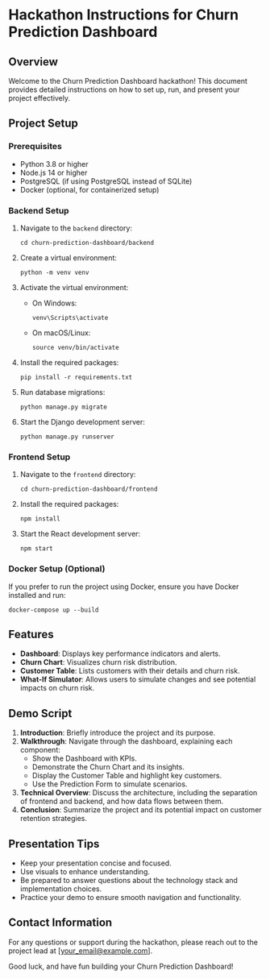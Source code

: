 # Hackathon Instructions for Churn Prediction Dashboard

## Overview
Welcome to the Churn Prediction Dashboard hackathon! This document provides detailed instructions on how to set up, run, and present your project effectively. 

## Project Setup

### Prerequisites
- Python 3.8 or higher
- Node.js 14 or higher
- PostgreSQL (if using PostgreSQL instead of SQLite)
- Docker (optional, for containerized setup)

### Backend Setup
1. Navigate to the `backend` directory:
   ```
   cd churn-prediction-dashboard/backend
   ```

2. Create a virtual environment:
   ```
   python -m venv venv
   ```

3. Activate the virtual environment:
   - On Windows:
     ```
     venv\Scripts\activate
     ```
   - On macOS/Linux:
     ```
     source venv/bin/activate
     ```

4. Install the required packages:
   ```
   pip install -r requirements.txt
   ```

5. Run database migrations:
   ```
   python manage.py migrate
   ```

6. Start the Django development server:
   ```
   python manage.py runserver
   ```

### Frontend Setup
1. Navigate to the `frontend` directory:
   ```
   cd churn-prediction-dashboard/frontend
   ```

2. Install the required packages:
   ```
   npm install
   ```

3. Start the React development server:
   ```
   npm start
   ```

### Docker Setup (Optional)
If you prefer to run the project using Docker, ensure you have Docker installed and run:
```
docker-compose up --build
```

## Features
- **Dashboard**: Displays key performance indicators and alerts.
- **Churn Chart**: Visualizes churn risk distribution.
- **Customer Table**: Lists customers with their details and churn risk.
- **What-If Simulator**: Allows users to simulate changes and see potential impacts on churn risk.

## Demo Script
1. **Introduction**: Briefly introduce the project and its purpose.
2. **Walkthrough**: Navigate through the dashboard, explaining each component:
   - Show the Dashboard with KPIs.
   - Demonstrate the Churn Chart and its insights.
   - Display the Customer Table and highlight key customers.
   - Use the Prediction Form to simulate scenarios.
3. **Technical Overview**: Discuss the architecture, including the separation of frontend and backend, and how data flows between them.
4. **Conclusion**: Summarize the project and its potential impact on customer retention strategies.

## Presentation Tips
- Keep your presentation concise and focused.
- Use visuals to enhance understanding.
- Be prepared to answer questions about the technology stack and implementation choices.
- Practice your demo to ensure smooth navigation and functionality.

## Contact Information
For any questions or support during the hackathon, please reach out to the project lead at [your_email@example.com].

Good luck, and have fun building your Churn Prediction Dashboard!